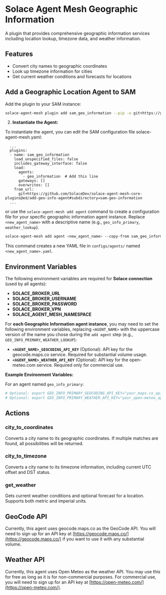 # Solace Agent Mesh Geographic Information

A plugin that provides comprehensive geographic information services including location lookup, timezone data, and weather information.

## Features

- Convert city names to geographic coordinates
- Look up timezone information for cities
- Get current weather conditions and forecasts for locations

## Add a Geographic Location Agent to SAM

Add the plugin to your SAM instance:

```sh
solace-agent-mesh plugin add sam_geo_information --pip -u git+https://github.com/SolaceLabs/solace-agent-mesh-core-plugins#subdirectory=sam-geo-information
```

2.  **Instantiate the Agent:**

To instantiate the agent, you can edit the SAM configuration file solace-agent-mesh.yaml:

```
  ...
  plugins:
  - name: sam_geo_information
    load_unspecified_files: false
    includes_gateway_interface: false
    load:
      agents: 
        - geo_information  # Add this line
      gateways: []
      overwrites: []
    from_url: 
      git+https://github.com/SolaceDev/solace-agent-mesh-core-plugins@ed/add-geo-info-agent#subdirectory=sam-geo-information
  ...
```

or use the `solace-agent-mesh add agent` command to create a configuration file for your specific geographic information agent instance. Replace `<new_agent_name>` with a descriptive name (e.g., `geo_info_primary`, `weather_lookup`).

```sh
solace-agent-mesh add agent <new_agent_name> --copy-from sam_geo_information:geo_information
```

This command creates a new YAML file in `configs/agents/` named `<new_agent_name>.yaml`.

## Environment Variables

The following environment variables are required for **Solace connection** (used by all agents):
- **SOLACE_BROKER_URL**
- **SOLACE_BROKER_USERNAME**
- **SOLACE_BROKER_PASSWORD**
- **SOLACE_BROKER_VPN**
- **SOLACE_AGENT_MESH_NAMESPACE**

For **each Geographic Information agent instance**, you may need to set the following environment variables, replacing `<AGENT_NAME>` with the uppercase version of the name you chose during the `add agent` step (e.g., `GEO_INFO_PRIMARY`, `WEATHER_LOOKUP`):

- **`<AGENT_NAME>_GEOCODING_API_KEY`** (Optional): API key for the geocode.maps.co service. Required for substantial volume usage.
- **`<AGENT_NAME>_WEATHER_API_KEY`** (Optional): API key for the open-meteo.com service. Required only for commercial use.

**Example Environment Variables:**

For an agent named `geo_info_primary`:
```bash
# Optional: export GEO_INFO_PRIMARY_GEOCODING_API_KEY="your_maps.co_api_key"
# Optional: export GEO_INFO_PRIMARY_WEATHER_API_KEY="your_open-meteo_api_key"
```

## Actions

### city_to_coordinates
Converts a city name to its geographic coordinates. If multiple matches are found, all possibilities will be returned.

### city_to_timezone
Converts a city name to its timezone information, including current UTC offset and DST status.

### get_weather
Gets current weather conditions and optional forecast for a location. Supports both metric and imperial units.


## GeoCode API

Currently, this agent uses geocode.maps.co as the GeoCode API. You will need to sign up for an API key at [https://geocode.maps.co/](https://geocode.maps.co/) if you want to use it with any substantial volume.

## Weather API

Currently, this agent uses Open Meteo as the weather API. You may use this for free as long as it is for non-commercial purposes. For commercial use, you will need to sign up for an API key at [https://open-meteo.com/](https://open-meteo.com/).

